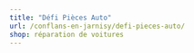 ```yaml
---
title: "Défi Pièces Auto"
url: /conflans-en-jarnisy/defi-pieces-auto/
shop: réparation de voitures
---
```

